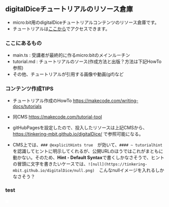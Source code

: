 ## digitalDiceチュートリアルのリソース倉庫

* micro:bit用のdigitalDiceチュートリアルコンテンツのリソース倉庫です。
* チュートリアルは[ここから](https://makecode.microbit.org/#tutorial:57120-89742-08917-48452)でアクセスできます。

### ここにあるもの
* main.ts : 受講者が最終的に作るmicro:bitのメインルーチン
* tutorial.md : チュートリアルのソース(作成方法と出版？方法は下記HowTo参照)
* その他、チュートリアルが引用する画像や動画(gif)など

### コンテンツ作成TIPS
* チュートリアル作成のHowTo https://makecode.com/writing-docs/tutorials
* 同CMS https://makecode.com/tutorial-tool
* gitHubPagesを設定したので、投入したリソースは上記CMSから、https://tinkering-mbit.github.io/digitalDice/ で参照可能になる。

* CMS上では、```### @explicitHints true```　が効いて、```#### ~ tutorialhint```　を認識してヒントに明示してくれるが、公開URLのほうではこれがまともに動かない。そのため、**Hint - Default Syntax**で書くしかなさそうで、ヒントの冒頭に文字を書きたいケースでは、```![null](https://tinkering-mbit.github.io/digitalDice/null.png)```　こんなnullイメージを入れるしかなさそう？

### test
![nullImg](null.png)
